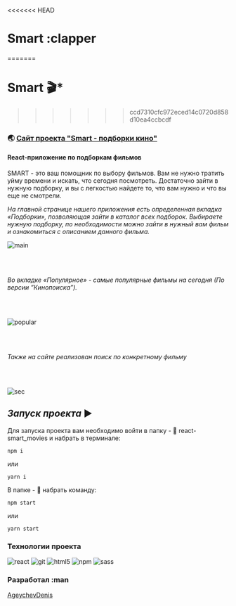 <<<<<<< HEAD

# **Smart** :clapper

=======

# **Smart** :clapper:*

>>>>>>> ccd7310cfc972eced14c0720d858d10ea4ccbcdf

### :earth_asia: [Сайт проекта "Smart - подборки кино"](https://react-smart-movies.vercel.app)

#### React-приложение по подборкам фильмов

SMART - это ваш помощник по выбору фильмов. Вам не нужно тратить уйму времени и искать, что сегодня посмотреть. Достаточно зайти в нужную подборку, и вы с легкостью найдете то, что вам нужно и что вы еще не смотрели.

*На главной странице нашего приложения есть определенная вкладка «Подборки», позволяющая зайти в каталог всех подборок. Выбираете нужную подборку, по необходимости можно зайти в нужный вам фильм и ознакомиться с описанием данного фильма.*

![main](https://user-images.githubusercontent.com/83320431/170647042-74274242-3800-4f5b-aff4-8c02d15c711f.gif)

<br>
<br>

*Во вкладке «Популярное» - самые популярные фильмы на сегодня (По версии ”Кинопоиска”).*

<br>
<br>

![popular](https://user-images.githubusercontent.com/83320431/170650601-b8a81713-88e1-481e-807a-7046557edb33.gif)

<br>
<br>

*Также на сайте реализован поиск по конкретному фильму*

<br>
<br>

![sec](https://user-images.githubusercontent.com/83320431/170652096-d350eebf-5eb7-479b-a1c1-8f64ccfb8b5c.gif)

## *Запуск проекта* ▶️

Для запуска проекта вам необходимо войти в папку - :file_folder: react-smart_movies
 и набрать в терминале:

```
npm i
```

или

```
yarn i
```

В папке - :open_file_folder: набрать команду:

```
npm start
```

или

```
yarn start
```

### Технологии проекта ###

![react](https://user-images.githubusercontent.com/83320431/164966875-74b548bf-6351-41f7-8421-2d398fe1a2cc.svg)
![git](https://user-images.githubusercontent.com/83320431/164966836-33554341-f834-4991-9e93-549f2c02e3d5.svg)
![html5](https://user-images.githubusercontent.com/83320431/164966871-d1edd1c2-ab99-469e-8ea3-816996397d5d.svg)
![npm](https://user-images.githubusercontent.com/83320431/164966879-8acaddbe-246d-4c6a-ae5c-02a875e05216.svg)
![sass](https://user-images.githubusercontent.com/83320431/164966900-1c8d75fe-7f1a-4288-915f-d799f3399c49.svg)

### Разработал :man

[AgeychevDenis](https://github.com/AgeychevDenis)
